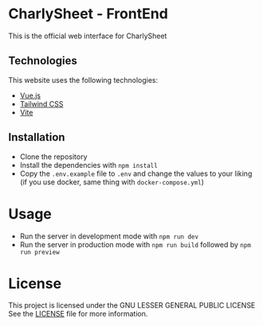 # CharlySheet - FrontEnd

This is the official web interface for CharlySheet

## Technologies

This website uses the following technologies:
- [Vue.js](https://vuejs.org/)
- [Tailwind CSS](https://tailwindcss.com/)
- [Vite](https://vitejs.dev/)

## Installation

- Clone the repository
- Install the dependencies with `npm install`
- Copy the `.env.example` file to `.env` and change the values to your liking (if you use docker, same thing with `docker-compose.yml`)

# Usage

- Run the server in development mode with `npm run dev`
- Run the server in production mode with `npm run build` followed by `npm run preview`

# License
This project is licensed under the GNU LESSER GENERAL PUBLIC LICENSE See the [LICENSE](../LICENSE) file for more information.